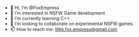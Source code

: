 - 👋 Hi, I’m @FoxEmpress
- 👀 I’m interested in NSFW Game development
- 🌱 I’m currently learning C++
- 💞️ I’m looking to collaborate on experimental NSFW games.
- 📫 How to reach me: little.fox.empress@gmail.com
